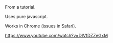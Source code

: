 From a tutorial. 

Uses pure javascript. 

Works in Chrome (issues in Safari).

https://www.youtube.com/watch?v=DIVfDZZeGxM
